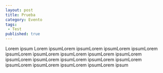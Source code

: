 ```yaml
---
layout: post
title: Prueba
category: Evento
tags:
 - Test 	
published: true
---
```

Lorem ipsum Lorem ipsumLorem ipsumLorem ipsumLorem ipsumLorem ipsumLorem ipsumLorem ipsumLorem ipsumLorem ipsumLorem ipsumLorem ipsumLorem ipsumLorem ipsumLorem ipsumLorem ipsumLorem ipsumLorem ipsumLorem ipsumLorem ipsum
